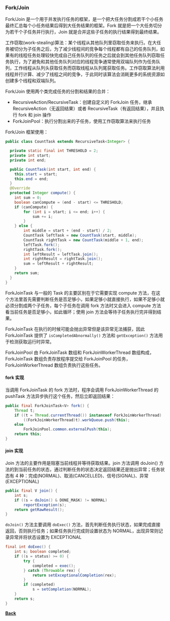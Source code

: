 ### Fork/Join
Fork/Join 是一个用于并发执行任务的框架，是一个把大任务分割成若干个小任务最终汇总每个小任务结果后得到大任务结果的框架。Fork 就是把一个大任务切分为若干个子任务并行执行，Join 就是合并这些子任务的执行结果得到最终结果。

工作窃取(work-stealing)算法：某个线程从其他队列里窃取任务来执行。在大任务被切分为子任务之后，为了减少线程间的竞争每个线程都有自己的任务队列，如果有的线程任务处理较快完成自己任务队列的任务之后就会到其他任务队列窃取任务执行，为了避免和其他任务队列对应的线程竞争通常使用双端队列作为任务队列，工作线程从队列头获取任务而窃取线程从队列尾获取任务。工作窃取算法利用线程并行计算、减少了线程之间的竞争，于此同时该算法会消耗更多的系统资源如创建多个线程和双端队列。

Fork/Join 使用两个类完成任务的分割和结果的合并：
- RecursiveAction/RecursiveTask：创建自定义的 ForkJoin 任务，继承 RecursiveAction（无返回结果）或者 RecursiveTask（有返回结果），并且执行 fork 和 join 操作
- ForkJoinPool：执行分割出来的子任务，使用工作窃取算法来执行任务

Fork/Join 框架使用：
```java
public class CountTask extends RecursiveTask<Integer> {

  private static final int THRESHOLD = 2;
  private int start;
  private int end;

  public CountTask(int start, int end) {
	this.start = start;
	this.end = end;
  }
  @Override
  protected Integer compute() {
	int sum = 0;
	boolean canCompute = (end - start) <= THRESHOLD;
	if (canCompute) {
		for (int i = start; i <= end; i++) {
			sum += i;
		}
	} else {
		int middle = start + (end - start) / 2;
		CountTask leftTask = new CountTask(start, middle);
		CountTask rightTask = new CountTask(middle + 1, end);
		leftTask.fork();
		rightTask.fork();
		int leftResult = leftTask.join();
		int rightResult = rightTask.join();
		sum = leftResult + rightResult;
	}
	return sum;
  }
}
```
ForkJoinTask 与一般的 Task 的主要区别在于它需要实现 compute 方法，在这个方法里首先需要判断任务是否足够小，如果足够小就直接执行，如果不足够小就必须分割成两个子任务，每个子任务在调用 fork 方法时又会进入 compute 方法看当前任务是否足够小，如此循环；使用 join 方法会等待子任务执行完并得到结果。

ForkJoinTask 在执行的时候可能会抛出异常但是该异常无法捕获，因此 ForkJoinTask 提供了 ```isCompletedAbnormally()``` 方法和 ```getException()``` 方法用于检测获取运行时异常。

ForkJoinPool 由 ForkJoinTask 数组和 ForkJoinWorkerThread 数组构成，ForkJoinTask 数组负责存放程序提交给 ForkJoinPool 的任务，ForkJoinWorkerThread 数组负责执行这些任务。
#### fork 实现
当调用 ForkJoinTask 的 fork 方法时，程序会调用 ForkJoinWorkerThread 的 pushTask 方法异步执行这个任务，然后立即返回结果：
```java
public final ForkJoinTask<V> fork() {
    Thread t;
    if ((t = Thread.currentThread()) instanceof ForkJoinWorkerThread)
        ((ForkJoinWorkerThread)t).workQueue.push(this);
    else
        ForkJoinPool.common.externalPush(this);
    return this;
}
```
#### join 实现
Join 方法的主要作用是阻塞当前线程并等待获取结果。join 方法调用 doJoin() 方法的到当前任务的状态，通过判断任务的状态决定返回结果还是抛出异常；任务状态有 4 种：完成(NORMAL)、取消(CANCELLED)、信号(SIGNAL)、异常(EXCEPTIONAL)
```java
public final V join() {
    int s;
    if ((s = doJoin() & DONE_MASK) != NORMAL)
        reportException(s);
    return getRawResult();
}
```
```doJoin()``` 方法主要调用 ```doExec()``` 方法，首先判断任务执行状态，如果完成直接返回，否则执行任务；如果任务执行完成则设置状态为 NORMAL，出现异常则记录异常并将状态设置为 EXCEPTIONAL
```java
final int doExec() {
    int s; boolean completed;
    if ((s = status) >= 0) {
        try {
            completed = exec();
        } catch (Throwable rex) {
            return setExceptionalCompletion(rex);
        }
        if (completed)
            s = setCompletion(NORMAL);
    }
    return s;
}
```

**[Back](../)**
